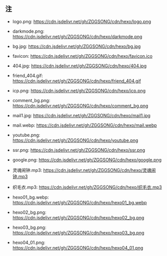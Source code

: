 ## 注

- logo.png: https://cdn.jsdelivr.net/gh/ZGGSONG/cdn/hexo/logo.png

- darkmode.png: https://cdn.jsdelivr.net/gh/ZGGSONG/cdn/hexo/darkmode.png

- bg.jpg: https://cdn.jsdelivr.net/gh/ZGGSONG/cdn/hexo/bg.jpg

- favicon: https://cdn.jsdelivr.net/gh/ZGGSONG/cdn/hexo/favicon.ico

- 404.jpg: https://cdn.jsdelivr.net/gh/ZGGSONG/cdn/hexo/404.jpg

- friend_404.gif: https://cdn.jsdelivr.net/gh/ZGGSONG/cdn/hexo/friend_404.gif

- icp.png: https://cdn.jsdelivr.net/gh/ZGGSONG/cdn/hexo/icp.png

- comment_bg.png: https://cdn.jsdelivr.net/gh/ZGGSONG/cdn/hexo/comment_bg.png

- mail1.jpg: https://cdn.jsdelivr.net/gh/ZGGSONG/cdn/hexo/mail1.jpg

- mail.webp: https://cdn.jsdelivr.net/gh/ZGGSONG/cdn/hexo/mail.webp

- youtube.png: https://cdn.jsdelivr.net/gh/ZGGSONG/cdn/hexo/youtube.png
  
- ssr.png: https://cdn.jsdelivr.net/gh/ZGGSONG/cdn/hexo/ssr.png

- google.png: https://cdn.jsdelivr.net/gh/ZGGSONG/cdn/hexo/google.png

- 灵魂闹钟.mp3: https://cdn.jsdelivr.net/gh/ZGGSONG/cdn/hexo/灵魂闹钟.mp3

- 织毛衣.mp3: https://cdn.jsdelivr.net/gh/ZGGSONG/cdn/hexo/织毛衣.mp3

- hexo01_bg.webp: https://cdn.jsdelivr.net/gh/ZGGSONG/cdn/hexo/hexo01_bg.webp

- hexo02_bg.png: https://cdn.jsdelivr.net/gh/ZGGSONG/cdn/hexo/hexo02_bg.png

- hexo03_bg.png: https://cdn.jsdelivr.net/gh/ZGGSONG/cdn/hexo/hexo03_bg.png

- hexo04_01.png: https://cdn.jsdelivr.net/gh/ZGGSONG/cdn/hexo/hexo04_01.png
